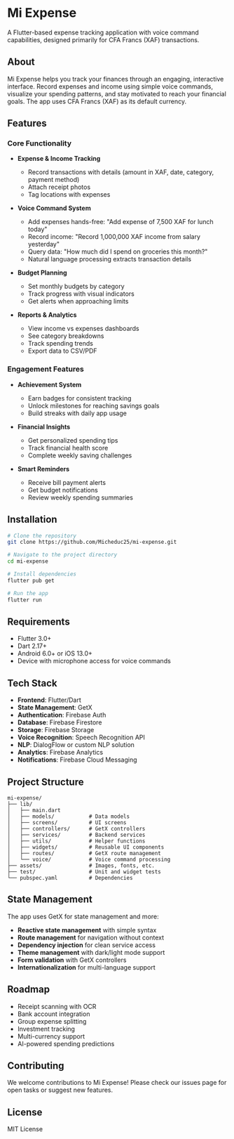 # Mi Expense

A Flutter-based expense tracking application with voice command capabilities, designed primarily for CFA Francs (XAF) transactions.

## About

Mi Expense helps you track your finances through an engaging, interactive interface. Record expenses and income using simple voice commands, visualize your spending patterns, and stay motivated to reach your financial goals. The app uses CFA Francs (XAF) as its default currency.

## Features

### Core Functionality

- **Expense & Income Tracking**
  - Record transactions with details (amount in XAF, date, category, payment method)
  - Attach receipt photos
  - Tag locations with expenses

- **Voice Command System**
  - Add expenses hands-free: "Add expense of 7,500 XAF for lunch today"
  - Record income: "Record 1,000,000 XAF income from salary yesterday"
  - Query data: "How much did I spend on groceries this month?"
  - Natural language processing extracts transaction details

- **Budget Planning**
  - Set monthly budgets by category
  - Track progress with visual indicators
  - Get alerts when approaching limits

- **Reports & Analytics**
  - View income vs expenses dashboards
  - See category breakdowns
  - Track spending trends
  - Export data to CSV/PDF

### Engagement Features

- **Achievement System**
  - Earn badges for consistent tracking
  - Unlock milestones for reaching savings goals
  - Build streaks with daily app usage

- **Financial Insights**
  - Get personalized spending tips
  - Track financial health score
  - Complete weekly saving challenges

- **Smart Reminders**
  - Receive bill payment alerts
  - Get budget notifications
  - Review weekly spending summaries

## Installation

```bash
# Clone the repository
git clone https://github.com/Micheduc25/mi-expense.git

# Navigate to the project directory
cd mi-expense

# Install dependencies
flutter pub get

# Run the app
flutter run
```

## Requirements

- Flutter 3.0+
- Dart 2.17+
- Android 6.0+ or iOS 13.0+
- Device with microphone access for voice commands

## Tech Stack

- **Frontend**: Flutter/Dart
- **State Management**: GetX
- **Authentication**: Firebase Auth
- **Database**: Firebase Firestore
- **Storage**: Firebase Storage
- **Voice Recognition**: Speech Recognition API
- **NLP**: DialogFlow or custom NLP solution
- **Analytics**: Firebase Analytics
- **Notifications**: Firebase Cloud Messaging

## Project Structure

```
mi-expense/
├── lib/
│   ├── main.dart
│   ├── models/           # Data models
│   ├── screens/          # UI screens
│   ├── controllers/      # GetX controllers
│   ├── services/         # Backend services
│   ├── utils/            # Helper functions
│   ├── widgets/          # Reusable UI components
│   ├── routes/           # GetX route management
│   └── voice/            # Voice command processing
├── assets/               # Images, fonts, etc.
├── test/                 # Unit and widget tests
└── pubspec.yaml          # Dependencies
```

## State Management

The app uses GetX for state management and more:

- **Reactive state management** with simple syntax
- **Route management** for navigation without context
- **Dependency injection** for clean service access
- **Theme management** with dark/light mode support
- **Form validation** with GetX controllers
- **Internationalization** for multi-language support

## Roadmap

- Receipt scanning with OCR
- Bank account integration
- Group expense splitting
- Investment tracking
- Multi-currency support
- AI-powered spending predictions

## Contributing

We welcome contributions to Mi Expense! Please check our issues page for open tasks or suggest new features.

## License

MIT License
